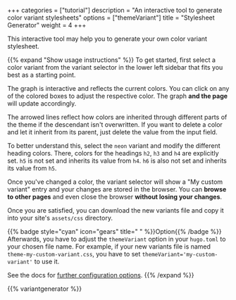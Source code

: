 +++
categories = ["tutorial"]
description = "An interactive tool to generate color variant stylesheets"
options = ["themeVariant"]
title = "Stylesheet Generator"
weight = 4
+++

This interactive tool may help you to generate your own color variant stylesheet.

{{% expand "Show usage instructions" %}}
To get started, first select a color variant from the variant selector in the lower left sidebar that fits you best as a starting point.

The graph is interactive and reflects the current colors. You can click on any of the colored boxes to adjust the respective color. The graph **and the page** will update accordingly.

The arrowed lines reflect how colors are inherited through different parts of the theme if the descendant isn't overwritten. If you want to delete a color and let it inherit from its parent, just delete the value from the input field.

To better understand this, select the `neon` variant and modify the different heading colors. There, colors for the headings `h2`, `h3` and `h4` are explicitly set. `h5` is not set and inherits its value from `h4`. `h6` is also not set and inherits its value from `h5`.

Once you've changed a color, the variant selector will show a "My custom variant" entry and your changes are stored in the browser. You can **browse to other pages** and even close the browser **without losing your changes**.

Once you are satisfied, you can download the new variants file and copy it into your site's `assets/css` directory.

{{% badge style="cyan" icon="gears" title=" " %}}Option{{% /badge %}} Afterwards, you have to adjust the `themeVariant` option in your `hugo.toml` to your chosen file name. For example, if your new variants file is named `theme-my-custom-variant.css`, you have to set `themeVariant='my-custom-variant'` to use it.

See the docs for [further configuration options](configuration/branding/colors).
{{% /expand %}}

{{% variantgenerator %}}
